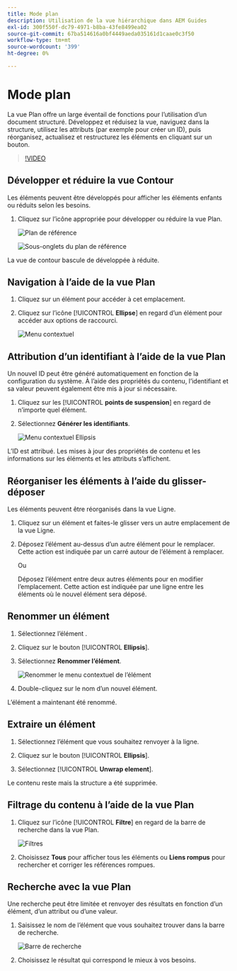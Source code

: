 ```yaml
---
title: Mode plan
description: Utilisation de la vue hiérarchique dans AEM Guides
exl-id: 300f550f-dc79-4971-b8ba-43fe8499ea02
source-git-commit: 67ba514616a0bf4449aeda035161d1caae0c3f50
workflow-type: tm+mt
source-wordcount: '399'
ht-degree: 0%

---
```


# Mode plan

La vue Plan offre un large éventail de fonctions pour l’utilisation d’un document structuré. Développez et réduisez la vue, naviguez dans la structure, utilisez les attributs (par exemple pour créer un ID), puis réorganisez, actualisez et restructurez les éléments en cliquant sur un bouton.

>[!VIDEO](https://video.tv.adobe.com/v/342767?quality=12&learn=on)

## Développer et réduire la vue Contour

Les éléments peuvent être développés pour afficher les éléments enfants ou réduits selon les besoins.

1. Cliquez sur l’icône appropriée pour développer ou réduire la vue Plan.

   ![Plan de référence](images/lesson-6/outline-collapsed-before.png)

   ![Sous-onglets du plan de référence](images/lesson-6/outline-expanded-after.png)

La vue de contour bascule de développée à réduite.

## Navigation à l’aide de la vue Plan

1. Cliquez sur un élément pour accéder à cet emplacement.

1. Cliquez sur l’icône [!UICONTROL **Ellipse**] en regard d’un élément pour accéder aux options de raccourci.

   ![Menu contextuel](images/lesson-6/shortcut-options.png)

## Attribution d’un identifiant à l’aide de la vue Plan

Un nouvel ID peut être généré automatiquement en fonction de la configuration du système. À l’aide des propriétés du contenu, l’identifiant et sa valeur peuvent également être mis à jour si nécessaire.

1. Cliquez sur les [!UICONTROL **points de suspension**] en regard de n’importe quel élément.

1. Sélectionnez **Générer les identifiants**.

   ![Menu contextuel Ellipsis](images/lesson-6/ellipsis-popup.png)

L’ID est attribué. Les mises à jour des propriétés de contenu et les informations sur les éléments et les attributs s’affichent.

## Réorganiser les éléments à l’aide du glisser-déposer

Les éléments peuvent être réorganisés dans la vue Ligne.

1. Cliquez sur un élément et faites-le glisser vers un autre emplacement de la vue Ligne.

1. Déposez l’élément au-dessus d’un autre élément pour le remplacer. Cette action est indiquée par un carré autour de l’élément à remplacer.

   Ou

   Déposez l’élément entre deux autres éléments pour en modifier l’emplacement. Cette action est indiquée par une ligne entre les éléments où le nouvel élément sera déposé.

## Renommer un élément

1. Sélectionnez l’élément .

1. Cliquez sur le bouton [!UICONTROL **Ellipsis**].

1. Sélectionnez **Renommer l’élément**.

   ![Renommer le menu contextuel de l’élément](images/lesson-6/rename-before.png)

1. Double-cliquez sur le nom d’un nouvel élément.

L’élément a maintenant été renommé.

## Extraire un élément

1. Sélectionnez l’élément que vous souhaitez renvoyer à la ligne.

1. Cliquez sur le bouton [!UICONTROL **Ellipsis**].

1. Sélectionnez [!UICONTROL **Unwrap element**].

Le contenu reste mais la structure a été supprimée.

## Filtrage du contenu à l’aide de la vue Plan

1. Cliquez sur l’icône [!UICONTROL **Filtre**] en regard de la barre de recherche dans la vue Plan.

   ![Filtres](images/lesson-6/filter-icon.png)

1. Choisissez **Tous** pour afficher tous les éléments ou **Liens rompus** pour rechercher et corriger les références rompues.

## Recherche avec la vue Plan

Une recherche peut être limitée et renvoyer des résultats en fonction d’un élément, d’un attribut ou d’une valeur.

1. Saisissez le nom de l’élément que vous souhaitez trouver dans la barre de recherche.

   ![Barre de recherche](images/lesson-6/search-bar.png)

1. Choisissez le résultat qui correspond le mieux à vos besoins.
